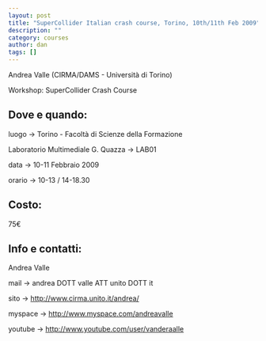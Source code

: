 ```yaml
---
layout: post
title: "SuperCollider Italian crash course, Torino, 10th/11th Feb 2009"
description: ""
category: courses
author: dan
tags: []
---
```

<p>Andrea Valle (CIRMA/DAMS - Università di Torino)</p>

<div>Workshop: SuperCollider Crash Course</div>

<h2><strong>Dove e quando:</strong></h2>

luogo  ->  Torino - Facoltà di Scienze della Formazione

Laboratorio Multimediale G. Quazza -> LAB01

data  ->  10-11 Febbraio 2009

orario  ->  10-13 / 14-18.30


<h2><strong>Costo:</strong></h2>

<div><strong></strong>75€</div>

<h2><strong>Info e contatti:</strong></h2>

<div>Andrea Valle</div>

mail  -> andrea DOTT valle ATT unito DOTT it

sito  -> http://www.cirma.unito.it/andrea/

myspace -> http://www.myspace.com/andreavalle

youtube -> http://www.youtube.com/user/vanderaalle

